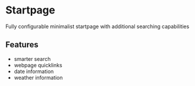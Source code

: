 # Startpage

Fully configurable minimalist startpage with additional searching capabilities

## Features

- smarter search
- webpage quicklinks
- date information
- weather information
